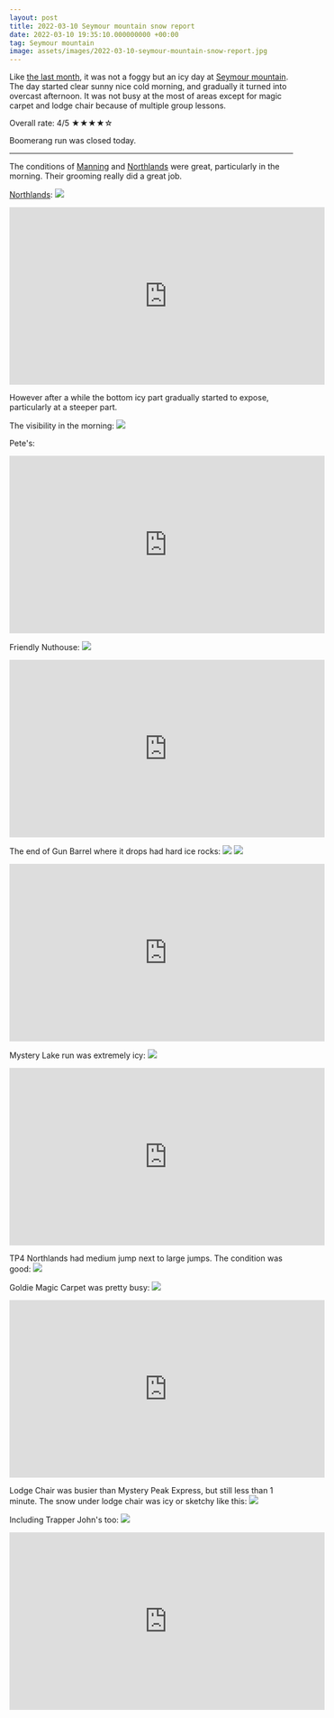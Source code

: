 ```yaml
---
layout: post
title: 2022-03-10 Seymour mountain snow report
date: 2022-03-10 19:35:10.000000000 +00:00
tag: Seymour mountain
image: assets/images/2022-03-10-seymour-mountain-snow-report.jpg
---
```


Like [the last month](https://vancouversnowboarding.ca/2022-01-26-seymour-mountain-snow-report/), it was not a foggy but an icy day at [Seymour mountain](/seymour-mountain/). The day started clear sunny nice cold morning, and gradually it turned into overcast afternoon. It was not busy at the most of areas except for magic carpet and lodge chair because of multiple group lessons.

Overall rate: 4/5 ★★★★☆

Boomerang run was closed today.

---

The conditions of [Manning](/manning/) and [Northlands](/northlands/) were great, particularly in the morning. Their grooming really did a great job.

[Northlands](/northlands/):
![](/assets/images/2022-03-10-vlcsnap-2022-03-12-12h07m03s039.png)
<iframe width="560" height="315" src="https://www.youtube.com/embed/KMruswMLeUQ" title="YouTube video player" frameborder="0" allow="accelerometer; autoplay; clipboard-write; encrypted-media; gyroscope; picture-in-picture" allowfullscreen></iframe>

However after a while the bottom icy part gradually started to expose, particularly at a steeper part.

The visibility in the morning:
![](/assets/images/2022-03-10-mystery-peak-to-mt-baker.jpg)

Pete's:
<iframe width="560" height="315" src="https://www.youtube.com/embed/STzYG1zvTio" title="YouTube video player" frameborder="0" allow="accelerometer; autoplay; clipboard-write; encrypted-media; gyroscope; picture-in-picture" allowfullscreen></iframe>

Friendly Nuthouse:
![](/assets/images/2022-03-10-vlcsnap-2022-03-12-11h08m22s495.png)
<iframe width="560" height="315" src="https://www.youtube.com/embed/plw-66Ee6hU" title="YouTube video player" frameborder="0" allow="accelerometer; autoplay; clipboard-write; encrypted-media; gyroscope; picture-in-picture" allowfullscreen></iframe>

The end of Gun Barrel where it drops had hard ice rocks:
![](/assets/images/2022-03-10-vlcsnap-2022-03-12-12h07m27s877.png)
![](/assets/images/2022-03-10-sketchy-gun-barrel.jpg)
<iframe width="560" height="315" src="https://www.youtube.com/embed/Eqpf7SPgO2Q" title="YouTube video player" frameborder="0" allow="accelerometer; autoplay; clipboard-write; encrypted-media; gyroscope; picture-in-picture" allowfullscreen></iframe>

Mystery Lake run was extremely icy:
![](/assets/images/2022-03-10-vlcsnap-2022-03-12-12h11m46s057.png)
<iframe width="560" height="315" src="https://www.youtube.com/embed/BBQM3AXlgA0" title="YouTube video player" frameborder="0" allow="accelerometer; autoplay; clipboard-write; encrypted-media; gyroscope; picture-in-picture" allowfullscreen></iframe>

TP4 Northlands had medium jump next to large jumps. The condition was good:
![](/assets/images/2022-03-10-medium-jump.jpg)

Goldie Magic Carpet was pretty busy:
![](/assets/images/2022-03-10-busy-magic-carpet.jpg)
<iframe width="560" height="315" src="https://www.youtube.com/embed/KoNB1crimhk" title="YouTube video player" frameborder="0" allow="accelerometer; autoplay; clipboard-write; encrypted-media; gyroscope; picture-in-picture" allowfullscreen></iframe>

Lodge Chair was busier than Mystery Peak Express, but still less than 1 minute. The snow under lodge chair was icy or sketchy like this:
![](/assets/images/2022-03-10-sketch-lodge.jpg)

Including Trapper John's too:
![](/assets/images/2022-03-10-icy-trapper-johns.jpg)
<iframe width="560" height="315" src="https://www.youtube.com/embed/9Bj3ZgAkWpo" title="YouTube video player" frameborder="0" allow="accelerometer; autoplay; clipboard-write; encrypted-media; gyroscope; picture-in-picture" allowfullscreen></iframe>
